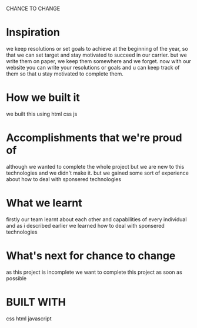 CHANCE TO CHANGE

<h1>Inspiration</h1>

we keep resolutions or set goals to achieve at the beginning of the year, so that we can set target and stay motivated to succeed in our carrier. but we write them on paper, we keep them somewhere and we forget. now with our website you can write your resolutions or goals and u can keep track of them so that u stay motivated to complete them.

<h1>How we built it</h1>

we built this using html css js

<h1>Accomplishments that we're proud of</h1>

although we wanted to complete the whole project but we are new to this technologies and we didn't make it. but we gained some sort of experience about how to deal with sponsered technologies

<h1>What we learnt</h1>
firstly our team learnt about each other and capabilities of every individual and as i described earlier we learned how to deal with sponsered technologies

<h1>What's next for chance to change</h1>
as this project is incomplete we want to complete this project as soon as possible

<h1>BUILT WITH</h1>
css
html
javascript
